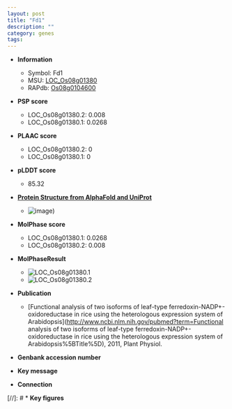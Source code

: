 ```yaml
---
layout: post
title: "Fd1"
description: ""
category: genes
tags: 
---
```


* **Information**  
    + Symbol: Fd1  
    + MSU: [LOC_Os08g01380](http://rice.plantbiology.msu.edu/cgi-bin/ORF_infopage.cgi?orf=LOC_Os08g01380)  
    + RAPdb: [Os08g0104600](http://rapdb.dna.affrc.go.jp/viewer/gbrowse_details/irgsp1?name=Os08g0104600)  

* **PSP score**  
    + LOC_Os08g01380.2: 0.008 
    + LOC_Os08g01380.1: 0.0268 

* **PLAAC score**  
    + LOC_Os08g01380.2: 0 
    + LOC_Os08g01380.1: 0 

* **pLDDT score**
    + 85.32

* **[Protein Structure from AlphaFold and UniProt](https://www.uniprot.org/uniprotkb/Q0J8M2/entry#structure)**
    + ![image](https://ricepsp.github.io/images/Q0/AF-Q0J8M2-F1.png))

* **MolPhase score**
    + LOC_Os08g01380.1: 0.0268
    + LOC_Os08g01380.2: 0.008

* **MolPhaseResult**
    + ![LOC_Os08g01380.1](https://ricepsp.github.io/pictures/LOC_Os08g/LOC_Os08g01380.1.png)
    + ![LOC_Os08g01380.2](https://ricepsp.github.io/pictures/LOC_Os08g/LOC_Os08g01380.2.png)

* **Publication**  
    + [Functional analysis of two isoforms of leaf-type ferredoxin-NADP+-oxidoreductase in rice using the heterologous expression system of Arabidopsis](http://www.ncbi.nlm.nih.gov/pubmed?term=Functional analysis of two isoforms of leaf-type ferredoxin-NADP+-oxidoreductase in rice using the heterologous expression system of Arabidopsis%5BTitle%5D), 2011, Plant Physiol.

* **Genbank accession number**  

* **Key message**  

* **Connection**  

[//]: # * **Key figures**  



